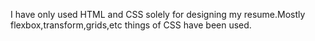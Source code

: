 I have only used HTML and CSS solely for designing my resume.Mostly flexbox,transform,grids,etc things of CSS have been used.
